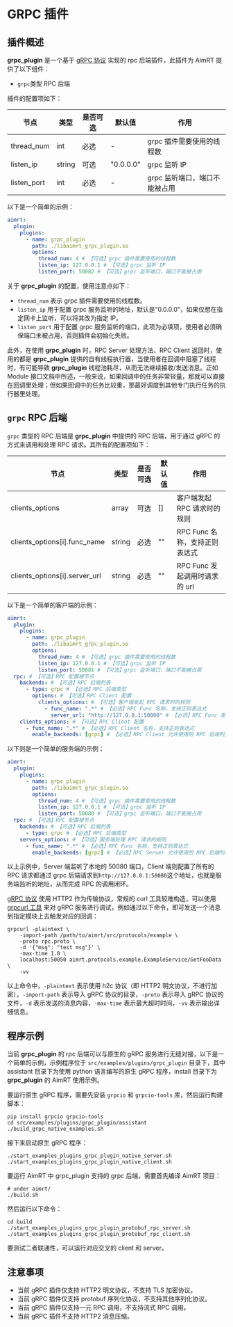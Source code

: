 # GRPC 插件

## 插件概述

**grpc_plugin** 是一个基于 [gRPC 协议](https://github.com/grpc/grpc/blob/master/doc/PROTOCOL-HTTP2.md) 实现的 rpc 后端插件，此插件为 AimRT 提供了以下组件：
- `grpc`类型 RPC 后端

插件的配置项如下：

| 节点                      | 类型      | 是否可选| 默认值 | 作用 |
| ----                      | ----      | ----  | ----      | ---- |
| thread_num                | int       | 必选  | -         | grpc 插件需要使用的线程数 |
| listen_ip                 | string    | 可选  | "0.0.0.0" | grpc 监听 IP |
| listen_port               | int       | 必选  | -         | grpc 监听端口，端口不能被占用 |

以下是一个简单的示例：
```yaml
aimrt:
  plugin:
    plugins:
      - name: grpc_plugin
        path: ./libaimrt_grpc_plugin.so
        options:
          thread_num: 4 # 【可选】grpc 插件需要使用的线程数
          listen_ip: 127.0.0.1 # 【可选】grpc 监听 IP
          listen_port: 50082 # 【可选】grpc 监听端口，端口不能被占用
```

关于 **grpc_plugin** 的配置，使用注意点如下：
- `thread_num` 表示 grpc 插件需要使用的线程数。
- `listen_ip` 用于配置 grpc 服务监听的地址，默认是"0.0.0.0"，如果仅想在指定网卡上监听，可以将其改为指定 IP。
- `listen_port` 用于配置 grpc 服务监听的端口，此项为必填项，使用者必须确保端口未被占用，否则插件会初始化失败。

此外，在使用 **grpc_plugin** 时，RPC Server 处理方法、RPC Client 返回时，使用的都是 **grpc_plugin** 提供的自有线程执行器，当使用者在回调中阻塞了线程时，有可能导致 **grpc_plugin** 线程池耗尽，从而无法继续接收/发送消息。正如 Module 接口文档中所述，一般来说，如果回调中的任务非常轻量，那就可以直接在回调里处理；但如果回调中的任务比较重，那最好调度到其他专门执行任务的执行器里处理。

## `grpc` RPC 后端

`grpc` 类型的 RPC 后端是 **grpc_plugin** 中提供的 RPC 后端，用于通过 gRPC 的方式来调用和处理 RPC 请求。其所有的配置项如下：

| 节点                          | 类型      | 是否可选| 默认值 | 作用 |
| ----                          | ----      | ----  | ----  | ---- |
| clients_options               | array     | 可选  | []    | 客户端发起 RPC 请求时的规则 |
| clients_options[i].func_name  | string    | 必选  | ""    | RPC Func 名称，支持正则表达式 |
| clients_options[i].server_url | string    | 必选  | ""    | RPC Func 发起调用时请求的 url |

以下是一个简单的客户端的示例：
```yaml
aimrt:
  plugin:
    plugins:
      - name: grpc_plugin
        path: ./libaimrt_grpc_plugin.so
        options:
          thread_num: 4 # 【可选】grpc 插件需要使用的线程数
          listen_ip: 127.0.0.1 # 【可选】grpc 监听 IP
          listen_port: 50081 # 【可选】grpc 监听端口，端口不能被占用
  rpc: # 【可选】RPC 配置根节点
    backends: # 【可选】RPC 后端列表
      - type: grpc # 【必选】RPC 后端类型
        options: # 【可选】RPC Client 配置
          clients_options: # 【可选】客户端发起 RPC 请求时的规则
            - func_name: ".*" # 【必选】RPC Func 名称，支持正则表达式
              server_url: "http://127.0.0.1:50080" # 【必选】RPC Func 发起调用时请求的 url
    clients_options: # 【可选】RPC Client 配置
      - func_name: ".*" # 【必选】RPC Client 名称，支持正则表达式
        enable_backends: [grpc] # 【必选】RPC Client 允许使用的 RPC 后端列表
```

以下则是一个简单的服务端的示例：
```yaml
aimrt:
  plugin:
    plugins:
      - name: grpc_plugin
        path: ./libaimrt_grpc_plugin.so
        options:
          thread_num: 4 # 【可选】grpc 插件需要使用的线程数
          listen_ip: 127.0.0.1 # 【可选】grpc 监听 IP
          listen_port: 50080 # 【可选】grpc 监听端口，端口不能被占用
  rpc: # 【可选】RPC 配置根节点
    backends: # 【可选】RPC 后端列表
      - type: grpc # 【必选】RPC 后端类型
    servers_options: # 【可选】服务端处理 RPC 请求的规则
      - func_name: ".*" # 【必选】RPC Func 名称，支持正则表达式
        enable_backends: [grpc] # 【必选】RPC Server 允许使用的 RPC 后端列表
```

以上示例中，Server 端监听了本地的 50080 端口，Client 端则配置了所有的 RPC 请求都通过 grpc 后端请求到`http://127.0.0.1:50080`这个地址，也就是服务端监听的地址，从而完成 RPC 的调用闭环。

[gRPC 协议](https://github.com/grpc/grpc/blob/master/doc/PROTOCOL-HTTP2.md) 使用 HTTP2 作为传输协议，常规的 curl 工具较难构造，可以使用 [grpcurl 工具](https://github.com/fullstorydev/grpcurl) 来对 gRPC 服务进行调试，例如通过以下命令，即可发送一个消息到指定模块上去触发对应的回调：
```shell
grpcurl -plaintext \
    -import-path /path/to/aimrt/src/protocols/example \
    -proto rpc.proto \
    -d '{"msg": "test msg"}' \
    -max-time 1.0 \
    localhost:50050 aimrt.protocols.example.ExampleService/GetFooData \
    -vv
```

以上命令中，`-plaintext` 表示使用 h2c 协议（即 HTTP2 明文协议，不进行加密），`-import-path` 表示导入 gRPC 协议的目录，`-proto` 表示导入 gRPC 协议的文件，`-d` 表示发送的消息内容，`-max-time` 表示最大超时时间，`-vv` 表示输出详细信息。

## 程序示例

当前 **grpc_plugin** 的 rpc 后端可以与原生的 gRPC 服务进行无缝对接，以下是一个简单的示例，示例程序位于 `src/examples/plugins/grpc_plugin` 目录下，其中 assistant 目录下为使用 python 语言编写的原生 gRPC 程序，install 目录下为 **grpc_plugin** 的 AimRT 使用示例。

要运行原生 gRPC 程序，需要先安装 `grpcio` 和 `grpcio-tools` 库，然后运行构建脚本：
```shell
pip install grpcio grpcio-tools
cd src/examples/plugins/grpc_plugin/assistant
./build_grpc_native_examples.sh
```

接下来启动原生 gRPC 程序：
```shell
./start_examples_plugins_grpc_plugin_native_server.sh
./start_examples_plugins_grpc_plugin_native_client.sh
```

要运行 AimRT 中 grpc_plugin 支持的 grpc 后端，需要首先编译 AimRT 项目：
```shell
# under aimrt/
./build.sh
```

然后运行以下命令：
```shell
cd build
./start_examples_plugins_grpc_plugin_protobuf_rpc_server.sh
./start_examples_plugins_grpc_plugin_protobuf_rpc_client.sh
```

要测试二者联通性，可以运行对应交叉的 client 和 server。

## 注意事项

* 当前 gRPC 插件仅支持 HTTP2 明文协议，不支持 TLS 加密协议。
* 当前 gRPC 插件仅支持 protobuf 序列化协议，不支持其他序列化协议。
* 当前 gRPC 插件仅支持一元 RPC 调用，不支持流式 RPC 调用。
* 当前 gRPC 插件不支持 HTTP2 消息压缩。
